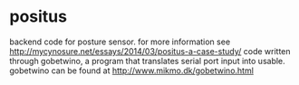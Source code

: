 positus
=======

backend code for posture sensor.
for more information see http://mycynosure.net/essays/2014/03/positus-a-case-study/
code written through gobetwino, a program that translates serial port input into usable.
gobetwino can be found at http://www.mikmo.dk/gobetwino.html

